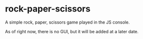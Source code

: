 # rock-paper-scissors

A simple rock, paper, scissors game played in the JS console.

As of right now, there is no GUI, but it will be added at a later date.
